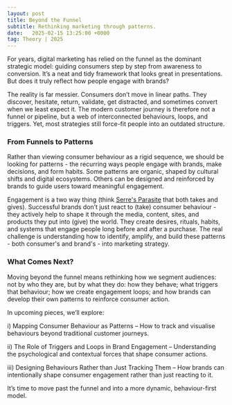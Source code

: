 ```yaml
---
layout: post
title: Beyond the Funnel
subtitle: Rethinking marketing through patterns.
date:   2025-02-15 13:25:00 +0000
tag: Theory | 2025
---
```


For years, digital marketing has relied on the funnel as the dominant strategic model: guiding consumers step by step from awareness to conversion. It’s a neat and tidy framework that looks great in presentations. But does it truly reflect how people engage with brands?

The reality is far messier. Consumers don’t move in linear paths. They discover, hesitate, return, validate, get distracted, and sometimes convert when we least expect it. The modern customer journey is therefore not a funnel or pipeline, but a web of interconnected behaviours, loops, and triggers. Yet, most strategies still force-fit people into an outdated structure.


### From Funnels to Patterns

Rather than viewing consumer behaviour as a rigid sequence, we should be looking for patterns - the recurring ways people engage with brands, make decisions, and form habits. Some patterns are organic, shaped by cultural shifts and digital ecosystems. Others can be designed and reinforced by brands to guide users toward meaningful engagement.

Engagement is a two way thing (think [Serre's Parasite](https://www.upress.umn.edu/9780816648818/the-parasite/]) that both takes and gives). Successful brands don’t just react to (take) consumer behaviour - they actively help to shape it through the media, content, sites, and products they put into (give) the world. They create desires, rituals, habits, and systems that engage people long before and after a purchase. The real challenge is understanding how to identify, amplify, and build these patterns - both consumer's and brand's - into marketing strategy.


### What Comes Next?

Moving beyond the funnel means rethinking how we segment audiences: not by who they are, but by what they do: how they behave; what triggers that behaviour; how we create engagement loops; and how brands can develop their own patterns to reinforce consumer action.

In upcoming pieces, we’ll explore:

i) Mapping Consumer Behaviour as Patterns – How to track and visualise behaviours beyond traditional customer journeys.

ii) The Role of Triggers and Loops in Brand Engagement – Understanding the psychological and contextual forces that shape consumer actions.

iii) Designing Behaviours Rather than Just Tracking Them – How brands can intentionally shape consumer engagement rather than just reacting to it.

It’s time to move past the funnel and into a more dynamic, behaviour-first model.

